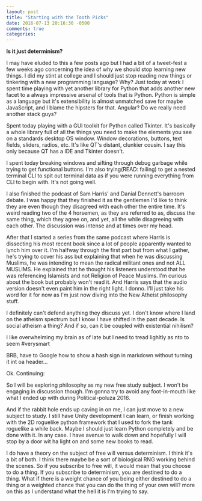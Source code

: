```yaml
---
layout: post
title: "Starting with the Tooth Picks"
date: 2016-07-13 20:16:30 -0500
comments: true
categories: 
---
```


**Is it just determinism?**

I may have eluded to this a few posts ago but I had a bit of a tweet-fest a few weeks ago concerning the idea of why we should stop learning new things. I did my stint  at college and I should just stop reading new things or tinkering with a new programming language? Why? Just today at work I spent time playing with yet another library for Python that adds another new facet to a always impressive arsenal of tools that is Python. Python is simple as a language but it's extensibility is almost unmatched save for maybe JavaScript, and I blame the hipsters for that. Angular? Do we really need another stack guys?

Spent today playing with a GUI toolkit for Python called Tkinter. It's basically a whole library full of all the things you need to make the elements you see on a standards desktop OS window. Window decorations, buttons, text fields, sliders, radios, etc. It's like QT's distant, clunkier cousin. I say this only because QT has a IDE and Tkinter doesn't. 

I spent today breaking windows and sifting through debug garbage while trying to get functional buttons. I'm also trying(READ: failing) to get a nested terminal CLI to spit out terminal data as if you were running everything from CLI to begin with. It's not going well.

I also finished the podcast of Sam Harris' and Danial Dennett's barroom debate. I was happy that they finished it as the gentlemen I'd like to think they are even though they disagreed with each other the entire time. It's weird reading two of the 4 horsemen, as they are referred to as, discuss the same thing, which they agree on, and yet, all the while disagreeing with each other. The discussion was intense and at times over my head.

After that I started a series from the same podcast where Harris is dissecting his most recent book since a lot of people apparently wanted to lynch him over it. I'm halfway through the first part but from what I gather, he's trying to cover his ass but explaining that when he was discussing Muslims, he was intending to mean the radical militant ones and not ALL MUSLIMS. He explained that he thought his listeners understood that he was referencing Islamists and not Religion of Peace Muslims. I'm curious about the book but probably won't read it. And Harris says that the audio version doesn't even paint him in the right light. I donno. I'll just take his word for it for now as I'm just now diving into the New Atheist philosophy stuff. 

I definitely can't defend anything they discuss yet. I don't know where I land on the atheism spectrum but I know I have shifted in the past decade. Is social atheism a thing? And if so, can it be coupled with existential nihilism? 

<p>I like overwhelming my brain as of late but I need to tread lighltly as nto to seem #verysmart</p>

BRB, have to Google how to show a hash sign in markdown without turning it int oa header...

Ok. Continuing:

So I will be exploring philosophy as my new free study subject. I won't be engaging in discussion though. I'm gonna try to avoid any foot-in-mouth like what I ended up with during Political-poluza 2016.

And if the rabbit hole ends up caving in on me, I can just move to a new subject to study. I still have Unity development I can learn, or finish working with the 2D roguelike python framework that I used to fork the tank roguelike a while back. Maybe I should just learn Python completely and be done with it. In any case. I have avenue to walk down and hopefully I will stop by a door wit ha light on and some new books to read.

I do have a theory on the subject of free will versus determinism. I think it's a bit of both. I think there maybe be a sort of biological RNG working behind the scenes. So if you subscribe to free will, it would mean that you choose to do a thing. If you subscribe to determinism, you are destined to do a thing. What if there is a weight chance of you being either destined to do a thing or a weighted chance that you can do the thing of your own will? more on this as I understand what the hell it is I'm trying to say.